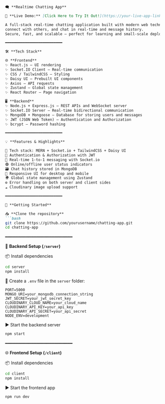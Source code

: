 
````markdown
🗨️ **Realtime Chatting App**

🔗 **Live Demo:** [Click Here to Try It Out!](https://your-live-app-link.com)

A full-stack real-time chatting application built with modern web technologies. This app allows users to register/login,  
connect with others, and chat in real-time and message history.  
Secure, fast, and scalable — perfect for learning and small-scale deployment.

━━━━━━━━━━━━━━━━━━━━━━━━━━

🛠️ **Tech Stack**

🌐 **Frontend**  
✨ React.js – UI rendering  
✨ Socket.IO Client – Real-time communication  
✨ CSS / TailwindCSS – Styling  
✨ Daisy UI – Prebuilt UI components  
✨ Axios – API requests  
✨ Zustand – Global state management  
✨ React Router – Page navigation  

🖥️ **Backend**  
✨ Node.js + Express.js – REST APIs and WebSocket server  
✨ Socket.IO Server – Real-time bidirectional communication  
✨ MongoDB + Mongoose – Database for storing users and messages  
✨ JWT (JSON Web Token) – Authentication and Authorization  
✨ bcrypt – Password hashing  

━━━━━━━━━━━━━━━━━━━━━━━━━━

💡 **Features & Highlights**

🌟 Tech stack: MERN + Socket.io + TailwindCSS + Daisy UI  
🔐 Authentication & Authorization with JWT  
💬 Real-time 1-to-1 messaging with Socket.io  
🟢 Online/offline user status indicators  
🗃️ Chat history stored in MongoDB  
📱 Responsive UI for desktop and mobile  
🌍 Global state management using Zustand  
⚙️ Error handling on both server and client sides  
☁️ Cloudinary image upload support  

━━━━━━━━━━━━━━━━━━━━━━━━━━

🚀 **Getting Started**

📥 **Clone the repository**
```bash
git clone https://github.com/yourusername/chatting-app.git
cd chatting-app
````

━━━━━━━━━━━━━━━━━━━━━━━━━━

🔧 **Backend Setup (`/server`)**

📦 Install dependencies

```bash
cd server
npm install
```

📝 Create a `.env` file in the `server` folder:

```env
PORT=5000
MONGO_URI=your_mongodb_connection_string
JWT_SECRET=your_jwt_secret_key
CLOUDINARY_CLOUD_NAME=your_cloud_name
CLOUDINARY_API_KEY=your_api_key
CLOUDINARY_API_SECRET=your_api_secret
NODE_ENV=development
```

▶️ Start the backend server

```bash
npm start
```

━━━━━━━━━━━━━━━━━━━━━━━━━━

🌐 **Frontend Setup (`/client`)**

📦 Install dependencies

```bash
cd client
npm install
```

▶️ Start the frontend app

```bash
npm run dev
```
